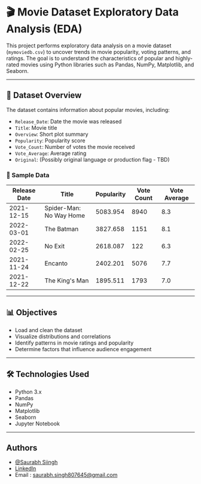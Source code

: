   # 🎬 Movie Dataset Exploratory Data Analysis (EDA)

This project performs exploratory data analysis on a movie dataset (`mymoviedb.csv`) to uncover trends in movie popularity, voting patterns, and ratings. The goal is to understand the characteristics of popular and highly-rated movies using Python libraries such as Pandas, NumPy, Matplotlib, and Seaborn.

---

## 📂 Dataset Overview

The dataset contains information about popular movies, including:

- `Release_Date`: Date the movie was released
- `Title`: Movie title
- `Overview`: Short plot summary
- `Popularity`: Popularity score
- `Vote_Count`: Number of votes the movie received
- `Vote_Average`: Average rating
- `Original`: (Possibly original language or production flag - TBD)

### 🧾 Sample Data

| Release Date | Title                 | Popularity | Vote Count | Vote Average |
|--------------|------------------------|------------|-------------|----------------|
| 2021-12-15   | Spider-Man: No Way Home | 5083.954   | 8940       | 8.3            |
| 2022-03-01   | The Batman             | 3827.658   | 1151       | 8.1            |
| 2022-02-25   | No Exit                | 2618.087   | 122        | 6.3            |
| 2021-11-24   | Encanto                | 2402.201   | 5076       | 7.7            |
| 2021-12-22   | The King's Man         | 1895.511   | 1793       | 7.0            |

---

## 📊 Objectives

- Load and clean the dataset
- Visualize distributions and correlations
- Identify patterns in movie ratings and popularity
- Determine factors that influence audience engagement

---

## 🛠️ Technologies Used

- Python 3.x
- Pandas
- NumPy
- Matplotlib
- Seaborn
- Jupyter Notebook

---


## Authors

- [@Saurabh Siingh](https://www.github.com/Saurabh-Siingh)
- [LinkedIn](https://www.linkedin.com/in/saurabh-singh-704493281/)
- Email : saurabh.singh807645@gmail.com
